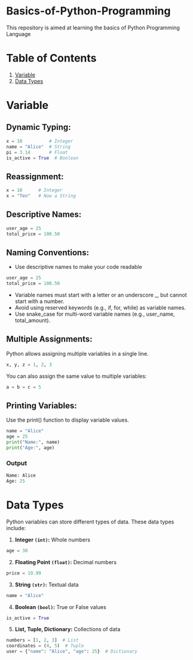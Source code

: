 # Basics-of-Python-Programming
This repository is aimed at learning the basics of Python Programming Language


# Table of Contents
1. [Variable](#variable)
2. [Data Types](#data-types)
# Variable

## Dynamic Typing:
```Python
x = 10          # Integer
name = "Alice"  # String
pi = 3.14       # Float
is_active = True  # Boolean
```

## Reassignment:
```Python
x = 10      # Integer
x = "Ten"   # Now a String
```

## Descriptive Names:
```Python
user_age = 25
total_price = 100.50
```

## Naming Conventions:
- Use descriptive names to make your code readable
```Python
user_age = 25
total_price = 100.50
```
- Variable names must start with a letter or an underscore _, but cannot start with a number.
- Avoid using reserved keywords (e.g., if, for, while) as variable names.
- Use snake_case for multi-word variable names (e.g., user_name, total_amount).

## Multiple Assignments:
Python allows assigning multiple variables in a single line.
```Python
x, y, z = 1, 2, 3
```

You can also assign the same value to multiple variables:
```Python
a = b = c = 5
```

## Printing Variables:
Use the print() function to display variable values.

```Python
name = "Alice"
age = 25
print("Name:", name)
print("Age:", age)
```

### Output

```Python
Name: Alice  
Age: 25
```

# Data Types
Python variables can store different types of data. These data types include:
1. **Integer `(int)`:** Whole numbers
```Python
age = 30
```

2. **Floating Point `(float)`:** Decimal numbers
```Python
price = 19.99
```

3. **String `(str)`:** Textual data
```Python
name = "Alice"
```

4. **Boolean `(bool)`:** True or False values
```Python
is_active = True
```

5. **List, Tuple, Dictionary:** Collections of data
```Python
numbers = [1, 2, 3]  # List
coordinates = (4, 5)  # Tuple
user = {"name": "Alice", "age": 25}  # Dictionary
```

